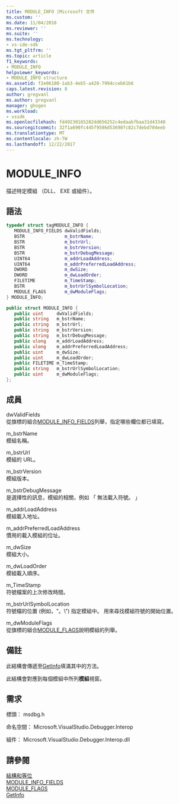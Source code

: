 ```yaml
---
title: MODULE_INFO |Microsoft 文件
ms.custom: ''
ms.date: 11/04/2016
ms.reviewer: ''
ms.suite: ''
ms.technology:
- vs-ide-sdk
ms.tgt_pltfrm: ''
ms.topic: article
f1_keywords:
- MODULE_INFO
helpviewer_keywords:
- MODULE_INFO structure
ms.assetid: f2e06180-1ab3-4eb5-a428-7994cceb61b6
caps.latest.revision: 8
author: gregvanl
ms.author: gregvanl
manager: ghogen
ms.workload:
- vssdk
ms.openlocfilehash: fd49230165282dd656252c4edaabfbaa31d43340
ms.sourcegitcommit: 32f1a690fc445f9586d53698fc82c7debd784eeb
ms.translationtype: MT
ms.contentlocale: zh-TW
ms.lasthandoff: 12/22/2017
---
```

# <a name="moduleinfo"></a>MODULE_INFO
描述特定模組 （DLL、 EXE 或組件）。  
  
## <a name="syntax"></a>語法  
  
```cpp  
typedef struct tagMODULE_INFO {   
   MODULE_INFO_FIELDS dwValidFields;  
   BSTR               m_bstrName;  
   BSTR               m_bstrUrl;  
   BSTR               m_bstrVersion;  
   BSTR               m_bstrDebugMessage;  
   UINT64             m_addrLoadAddress;  
   UINT64             m_addrPreferredLoadAddress;  
   DWORD              m_dwSize;  
   DWORD              m_dwLoadOrder;  
   FILETIME           m_TimeStamp;  
   BSTR               m_bstrUrlSymbolLocation;  
   MODULE_FLAGS       m_dwModuleFlags;  
} MODULE_INFO;  
```  
  
```csharp  
public struct MODULE_INFO {   
   public uint     dwValidFields;  
   public string   m_bstrName;  
   public string   m_bstrUrl;  
   public string   m_bstrVersion;  
   public string   m_bstrDebugMessage;  
   public ulong    m_addrLoadAddress;  
   public ulong    m_addrPreferredLoadAddress;  
   public uint     m_dwSize;  
   public uint     m_dwLoadOrder;  
   public FILETIME m_TimeStamp;  
   public string   m_bstrUrlSymbolLocation;  
   public uint     m_dwModuleFlags;  
};  
```  
  
## <a name="members"></a>成員  
 dwValidFields  
 從旗標的組合[MODULE_INFO_FIELDS](../../../extensibility/debugger/reference/module-info-fields.md)列舉，指定哪些欄位都已填寫。  
  
 m_bstrName  
 模組名稱。  
  
 m_bstrUrl  
 模組的 URL。  
  
 m_bstrVersion  
 模組版本。  
  
 m_bstrDebugMessage  
 是選擇性的訊息，模組的相關，例如 「 無法載入符號。 」  
  
 m_addrLoadAddress  
 模組載入地址。  
  
 m_addrPreferredLoadAddress  
 慣用的載入模組的位址。  
  
 m_dwSize  
 模組大小。  
  
 m_dwLoadOrder  
 模組載入順序。  
  
 m_TimeStamp  
 符號檔案的上次修改時間。  
  
 m_bstrUrlSymbolLocation  
 符號檔的位置 (例如，"。\\") 指定模組中。 用來尋找模組符號的開始位置。  
  
 m_dwModuleFlags  
 從旗標的組合[MODULE_FLAGS](../../../extensibility/debugger/reference/module-flags.md)說明模組的列舉。  
  
## <a name="remarks"></a>備註  
 此結構會傳遞至[GetInfo](../../../extensibility/debugger/reference/idebugmodule2-getinfo.md)填滿其中的方法。  
  
 此結構會對應到每個模組中所列**模組**視窗。  
  
## <a name="requirements"></a>需求  
 標頭： msdbg.h  
  
 命名空間： Microsoft.VisualStudio.Debugger.Interop  
  
 組件： Microsoft.VisualStudio.Debugger.Interop.dll  
  
## <a name="see-also"></a>請參閱  
 [結構和等位](../../../extensibility/debugger/reference/structures-and-unions.md)   
 [MODULE_INFO_FIELDS](../../../extensibility/debugger/reference/module-info-fields.md)   
 [MODULE_FLAGS](../../../extensibility/debugger/reference/module-flags.md)   
 [GetInfo](../../../extensibility/debugger/reference/idebugmodule2-getinfo.md)